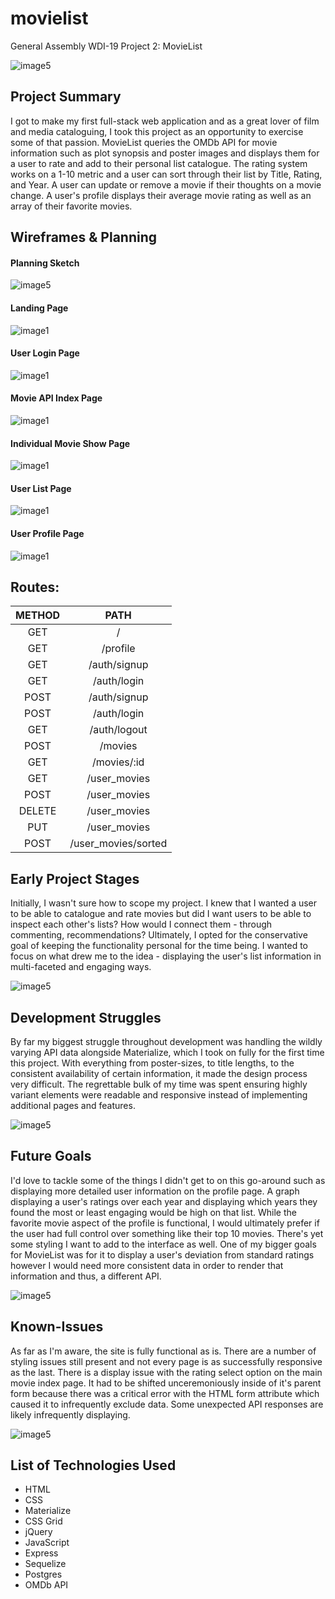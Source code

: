 # movielist

General Assembly WDI-19 Project 2: MovieList

![image5](https://github.com/Williamconnelly/movielist/blob/master/public/img/screenshot_1.png)

## Project Summary

I got to make my first full-stack web application and as a great lover of film and media cataloguing, I took this project as an opportunity to exercise some of that passion. MovieList queries the OMDb API for movie information such as plot synopsis and poster images and displays them for a user to rate and add to their personal list catalogue. The rating system works on a 1-10 metric and a user can sort through their list by Title, Rating, and Year. A user can update or remove a movie if their thoughts on a movie change. A user's profile displays their average movie rating as well as an array of their favorite movies. 

## Wireframes & Planning

#### Planning Sketch
![image5](https://github.com/Williamconnelly/movielist/blob/master/public/img/planning.jpg)

#### Landing Page
![image1](https://github.com/Williamconnelly/movielist/blob/master/public/img/wf-index.png)

#### User Login Page
![image1](https://github.com/Williamconnelly/movielist/blob/master/public/img/wf-login.png)

#### Movie API Index Page
![image1](https://github.com/Williamconnelly/movielist/blob/master/public/img/wf-movieIndex.png)

#### Individual Movie Show Page
![image1](https://github.com/Williamconnelly/movielist/blob/master/public/img/wf-show.png)

#### User List Page
![image1](https://github.com/Williamconnelly/movielist/blob/master/public/img/wf-list.png)

#### User Profile Page
![image1](https://github.com/Williamconnelly/movielist/blob/master/public/img/wf-profile.png)

## Routes: 

| METHOD        | PATH          |
|:-------------:|:-------------:|
| GET           | /             |
| GET           | /profile      |
| GET           | /auth/signup  |
| GET           | /auth/login   |
| POST          | /auth/signup  |
| POST          | /auth/login   |
| GET           | /auth/logout  |
| POST          | /movies       |
| GET           | /movies/:id   |
| GET           | /user_movies  |
| POST          | /user_movies  |
| DELETE        | /user_movies  |
| PUT           | /user_movies  |
| POST          | /user_movies/sorted |

## Early Project Stages

Initially, I wasn't sure how to scope my project. I knew that I wanted a user to be able to catalogue and rate movies but did I want users to be able to inspect each other's lists? How would I connect them - through commenting, recommendations? Ultimately, I opted for the conservative goal of keeping the functionality personal for the time being. I wanted to focus on what drew me to the idea - displaying the user's list information in multi-faceted and engaging ways. 

![image5](https://github.com/Williamconnelly/movielist/blob/master/public/img/screenshot_2.png)

## Development Struggles

By far my biggest struggle throughout development was handling the wildly varying API data alongside Materialize, which I took on fully for the first time this project. With everything from poster-sizes, to title lengths, to the consistent availability of certain information, it made the design process very difficult. The regrettable bulk of my time was spent ensuring highly variant elements were readable and responsive instead of implementing additional pages and features. 

![image5](https://github.com/Williamconnelly/movielist/blob/master/public/img/screenshot_3.png)

## Future Goals

I'd love to tackle some of the things I didn't get to on this go-around such as displaying more detailed user information on the profile page. A graph displaying a user's ratings over each year and displaying which years they found the most or least engaging would be high on that list. While the favorite movie aspect of the profile is functional, I would ultimately prefer if the user had full control over something like their top 10 movies. There's yet some styling I want to add to the interface as well. One of my bigger goals for MovieList was for it to display a user's deviation from standard ratings however I would need more consistent data in order to render that information and thus, a different API. 

![image5](https://github.com/Williamconnelly/movielist/blob/master/public/img/screenshot_4.png)

## Known-Issues

As far as I'm aware, the site is fully functional as is. There are a number of styling issues still present and not every page is as successfully responsive as the last. There is a display issue with the rating select option on the main movie index page. It had to be shifted unceremoniously inside of it's parent form because there was a critical error with the HTML form attribute which caused it to infrequently exclude data. Some unexpected API responses are likely infrequently displaying.

![image5](https://github.com/Williamconnelly/movielist/blob/master/public/img/screenshot_5.png)

## List of Technologies Used

* HTML
* CSS
* Materialize
* CSS Grid
* jQuery
* JavaScript
* Express
* Sequelize
* Postgres
* OMDb API